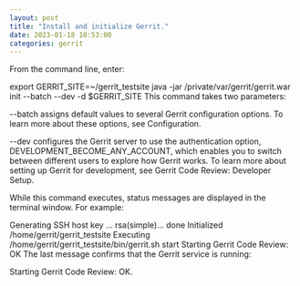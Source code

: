```yaml
---
layout: post
title: "Install and initialize Gerrit."
date: 2023-01-18 10:53:00
categories: gerrit
---
```

From the command line, enter:

export GERRIT_SITE=~/gerrit_testsite
java -jar /private/var/gerrit/gerrit.war init --batch --dev -d $GERRIT_SITE
This command takes two parameters:

--batch assigns default values to several Gerrit configuration options. To learn more about these options, see Configuration.

--dev configures the Gerrit server to use the authentication option, DEVELOPMENT_BECOME_ANY_ACCOUNT, which enables you to switch between different users to explore how Gerrit works. To learn more about setting up Gerrit for development, see Gerrit Code Review: Developer Setup.

While this command executes, status messages are displayed in the terminal window. For example:

Generating SSH host key ... rsa(simple)... done
Initialized /home/gerrit/gerrit_testsite
Executing /home/gerrit/gerrit_testsite/bin/gerrit.sh start
Starting Gerrit Code Review: OK
The last message confirms that the Gerrit service is running:

Starting Gerrit Code Review: OK.
